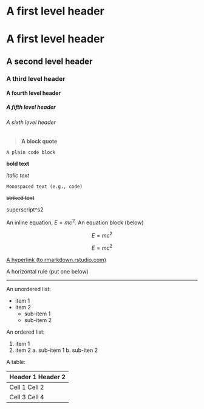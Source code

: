 # A first level header
# A first level header
## A second level header
### A third level header
#### A fourth level header
##### A fifth level header
###### A sixth level header
> **A block quote**
```
A plain code block 
```
**bold text**

*italic text*

`Monospaced text (e.g., code)`

~~striked text~~

superscript^s2

An inline equation, $E=mc^2$.
An equation block (below) 

$$ E=mc^2 $$

$$ E=mc^2 $$

[A hyperlink (to rmarkdown.rstudio.com)](http://rmarkdown.rstudio.com/)

A horizontal rule (put one below)

---

An unordered list:

- item 1
- item 2
    - sub-item 1
    - sub-item 2

An ordered list:

1. item 1
2. item 2
    a. sub-item 1
    b. sub-iten 2

A table:

| Header 1                                             Header 2 |
|---------------------------------------------------------------|
| Cell 1                                               Cell 2   |
| Cell 3                                               Cell 4   |






